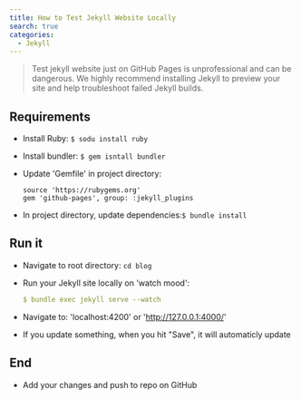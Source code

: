 ```yaml
---
title: How to Test Jekyll Website Locally
search: true
categories: 
  - Jekyll
---
```



> Test jekyll website just on GitHub Pages is unprofessional and can be dangerous. We highly recommend installing Jekyll to preview your site and help troubleshoot failed Jekyll builds.


Requirements
---

- Install Ruby: `$ sodu install ruby`

- Install bundler: `$ gem isntall bundler`

- Update 'Gemfile' in project directory:

    ```
    source 'https://rubygems.org'
    gem 'github-pages', group: :jekyll_plugins
    ```

- In project directory, update dependencies:`$ bundle install`

Run it
---

- Navigate to root directory: `cd blog`

- Run your Jekyll site locally on 'watch mood': 

    ```yaml
    $ bundle exec jekyll serve --watch
    ```

- Navigate to: 'localhost:4200' or 'http://127.0.0.1:4000/'

- If you update something, when you hit "Save", it will automaticly update

End
---
- Add your changes and push to repo on GitHub